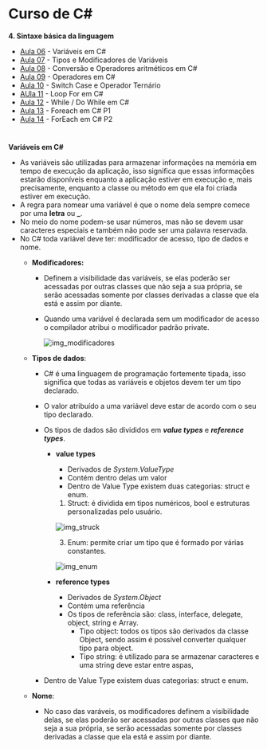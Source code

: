 # Curso de C#

**4. Sintaxe básica da linguagem**
* [Aula 06](https://www.youtube.com/watch?v=vNGhKJHjXEg&list=PLPc-V1ujthioJ8Cq_yMzYAbeSvaPye-aa&index=6) - Variáveis em C#
* [Aula 07](https://www.youtube.com/watch?v=CzbrKPNmJWs&list=PLPc-V1ujthioJ8Cq_yMzYAbeSvaPye-aa&index=7) - Tipos e Modificadores de Variáveis
* [Aula 08](https://www.youtube.com/watch?v=JBaOugZ_e1U&list=PLPc-V1ujthioJ8Cq_yMzYAbeSvaPye-aa&index=8) - Conversão e Operadores aritméticos em C#
* [Aula 09](https://www.youtube.com/watch?v=MLz8eqdGe3Q&list=PLPc-V1ujthioJ8Cq_yMzYAbeSvaPye-aa&index=9) - Operadores em C#
* [Aula 10](https://www.youtube.com/watch?v=WJCoFBnhhqY&list=PLPc-V1ujthioJ8Cq_yMzYAbeSvaPye-aa&%20=10) - Switch Case e Operador Ternário
* [AUla 11](https://www.youtube.com/watch?v=kTKW9Q8l3rQ&list=PLPc-V1ujthioJ8Cq_yMzYAbeSvaPye-aa&index=11) - Loop For em C#
* [Aula 12](https://www.youtube.com/watch?v=YfNfBVoMLHk&list=PLPc-V1ujthioJ8Cq_yMzYAbeSvaPye-aa&index=12) - While / Do While em C#
* [Aula 13](https://www.youtube.com/watch?v=IRexKOKI8C0&list=PLPc-V1ujthioJ8Cq_yMzYAbeSvaPye-aa&index=13) - Foreach em C# P1
* [Aula 14](https://www.youtube.com/watch?v=bxrcH6ngRXA&list=PLPc-V1ujthioJ8Cq_yMzYAbeSvaPye-aa&index=14) - ForEach em C# P2


#
**Variáveis em C#**
* As variáveis são utilizadas para armazenar informações na memória em tempo de execução da aplicação, isso significa que essas informações estarão disponíveis enquanto a aplicação estiver em execução e, mais precisamente, enquanto a classe ou método em que ela foi criada estiver em execução.
* A regra para nomear uma variável é que o nome dela sempre comece por uma **letra** ou **_**.
* No meio do nome podem-se usar números, mas não se devem usar caracteres especiais e também não pode ser uma palavra reservada.
* No C# toda variável deve ter: modificador de acesso, tipo de dados e nome.
  * __Modificadores:__ 
    * Definem a visibilidade das variáveis, se elas poderão ser acessadas por outras classes que não seja a sua própria, se serão acessadas somente por classes derivadas a classe que ela está e assim por diante.
    * Quando uma variável é declarada sem um modificador de acesso o compilador atribui o modificador padrão private.

      ![img_modificadores](https://user-images.githubusercontent.com/87590342/201533654-677de170-7ac0-4c29-9220-c4e4fc11b12b.PNG)

  * __Tipos de dados__:
    * C# é uma linguagem de programação fortemente tipada, isso significa que todas as variáveis e objetos devem ter um tipo declarado.
    * O valor atribuído a uma variável deve estar de acordo com o seu tipo declarado.
    * Os tipos de dados são divididos em __*value types*__ e __*reference types*__.


      * __value types__
        * Derivados de _System.ValueType_
        * Contém dentro delas um valor
        * Dentro de Value Type existem duas categorias: struct e enum.
         1. Struct: é dividida em tipos numéricos, bool e estruturas personalizadas pelo usuário.

         ![img_struck](https://user-images.githubusercontent.com/87590342/201534734-0d9dc692-e0e5-4a4e-8539-19caea34cf9d.PNG)
         
 
         3. Enum: permite criar um tipo que é formado por várias constantes. 


         ![img_enum](https://user-images.githubusercontent.com/87590342/201535889-c82fa0ae-29a1-4b43-bf44-05aa5c2fe4a5.PNG)


      * __reference types__
        * Derivados de _System.Object_
        * Contém uma referência
        * Os tipos de referência são: class, interface, delegate, object, string e Array.
          * Tipo object: todos os tipos são derivados da classe Object, sendo assim é possível converter qualquer tipo para object.
          * Tipo string: é utilizado para se armazenar caracteres e uma string deve estar entre aspas,
    
      
     * Dentro de Value Type existem duas categorias: struct e enum.


  * __Nome__:
    * No caso das varáveis, os modificadores definem a visibilidade delas, se elas poderão ser acessadas por outras classes que não seja a sua própria, se serão acessadas somente por classes derivadas a classe que ela está e assim por diante.
